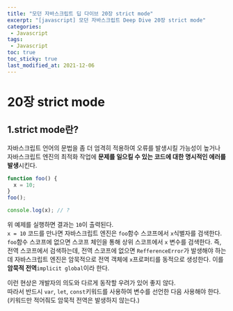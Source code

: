 ```yaml
---
title: "모던 자바스크립트 딥 다이브 20장 strict mode"
excerpt: "[javascript] 모던 자바스크립트 Deep Dive 20장 strict mode"
categories:
 - Javascript
tags:
 - Javascript
toc: true
toc_sticky: true
last_modified_at: 2021-12-06
---
```


# 20장 strict mode

## 1.strict mode란?
자바스크립트 언어의 문법을 좀 더 엄격히 적용하여 오류를 발생시킬 가능성이 높거나 자바스크립트 엔진의 최적화 작업에 **문제를 일으킬 수 있는 코드에 대한 명시적인 에러를 발생**시킨다.  

```javascript
function foo() {
  x = 10;
}
foo();

console.log(x); // ?
```

위 예제를 실행하면 결과는 `10`이 출력된다.  
`x = 10` 코드를 만나면 자바스크립트 엔진은 `foo`함수 스코프에서 `x`식별자를 검색한다.  
`foo`함수 스코프에 없으면 스코프 체인을 통해 상위 스코프에서 `x` 변수를 검색한다. 즉, 전역 스코프에서 검색하는데, 전역 스코프에 없으면 `RefferenceError`가 발생해야 하는데 자바스크립트 엔진은 암묵적으로 전역 객체에 `x`프로퍼티를 동적으로 생성한다. 이를 **암묵적 전역**`implicit global`이라 한다.  

이런 현상은 개발자의 의도와 다르게 동작할 우려가 있어 좋지 않다.  
따라서 반드시 `var`, `let`, `const`키워드를 사용하여 변수를 선언한 다음 사용해야 한다. (키워드만 적어줘도 암묵적 전역은 발생하지 않는다.)   

